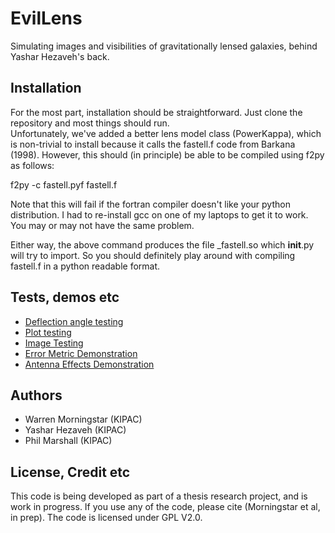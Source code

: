 EvilLens
========

Simulating images and visibilities of gravitationally lensed galaxies, behind Yashar Hezaveh's back.

## Installation

For the most part, installation should be straightforward.  Just clone the repository and most things should run.  
Unfortunately, we've added a better lens model class (PowerKappa), which is non-trivial to install because it 
calls the fastell.f code from Barkana (1998).  However, this should (in principle) be able to be compiled using
f2py as follows:

f2py -c fastell.pyf fastell.f

Note that this will fail if the fortran compiler doesn't like your python distribution.  I had to re-install gcc on one 
of my laptops to get it  to work.  You may or may not have the same problem.

Either way, the above command produces the file _fastell.so which __init__.py will try to import.  So you should definitely 
play around with compiling fastell.f in a python readable format.

## Tests, demos etc

* [Deflection angle testing](http://nbviewer.ipython.org/github/wmorning/EvilLens/blob/master/examples/DeflectionTest.ipynb)
* [Plot testing](http://nbviewer.ipython.org/github/wmorning/EvilLens/blob/master/examples/PlottingTest.ipynb)
* [Image Testing](http://nbviewer.ipython.org/github/wmorning/EvilLens/blob/master/examples/LensedImageTest.ipynb)
* [Error Metric Demonstration](http://nbviewer.ipython.org/github/wmorning/EvilLens/blob/master/examples/ErrorMetricDemo.ipynb)
* [Antenna Effects Demonstration](http://nbviewer.ipython.org/github/wmorning/EvilLens/blob/master/examples/AntennaEffects.ipynb)

## Authors

* Warren Morningstar (KIPAC)
* Yashar Hezaveh (KIPAC)
* Phil Marshall (KIPAC)

## License, Credit etc

This code is being developed as part of a thesis research project, and is work in progress. If you use any of the code, please cite (Morningstar et al, in prep). The code is licensed under GPL V2.0.
